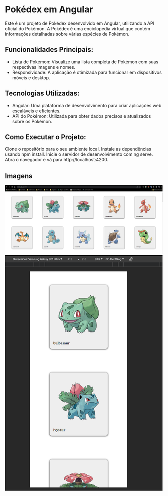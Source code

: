 # Pokédex em Angular

Este é um projeto de Pokédex desenvolvido em Angular, utilizando a API oficial do Pokémon. A Pokédex é uma enciclopédia virtual que contém informações detalhadas sobre várias espécies de Pokémon.

## Funcionalidades Principais:

* Lista de Pokémon: Visualize uma lista completa de Pokémon com suas respectivas imagens e nomes.<br>
* Responsividade: A aplicação é otimizada para funcionar em dispositivos móveis e desktop.<br>

## Tecnologias Utilizadas:
* Angular: Uma plataforma de desenvolvimento para criar aplicações web escaláveis e eficientes.<br>
* API do Pokémon: Utilizada para obter dados precisos e atualizados sobre os Pokémon.

##  Como Executar o Projeto:

Clone o repositório para o seu ambiente local.
Instale as dependências usando npm install.
Inicie o servidor de desenvolvimento com ng serve.
Abra o navegador e vá para http://localhost:4200.

## Imagens

<img  src="https://github.com/MatheusFreit/pokedexv1/blob/main/pokedex/imagens/imagens.PNG" Alt = "pokemon2">
<img src="https://github.com/MatheusFreit/pokedexv1/blob/main/pokedex/imagens/imagens2.PNG" Alt = "pokemon1">
